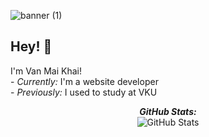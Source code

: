 ![banner (1)](https://user-images.githubusercontent.com/66162813/208429621-adbf8de5-0173-4ad2-97f7-68143e09581f.png)

<h2>Hey! 👋</h2>
I'm Van Mai Khai! <br>
- <i>Currently:</i> I'm a website developer<br>
- <i>Previously:</i> I used to study at VKU<br>

<div>
  
  <p align="center">
  <b><em>GitHub Stats:</em></b> <br/>
    <img src="https://github-readme-streak-stats.herokuapp.com/?user=khaitk" alt="GitHub Stats" /> <br/><br/>
  </p>
</div>
